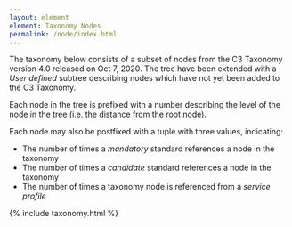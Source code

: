 ```yaml
---
layout: element
element: Taxonomy Nodes
permalink: /node/index.html
---
```



The taxonomy below consists of a subset of nodes from the C3 Taxonomy version 4.0 released on Oct 7, 2020. The tree have been extended with a *User defined* subtree describing nodes which have not yet been added to the C3 Taxonomy.

Each node in the tree is prefixed with a number describing the level of the node in the tree (i.e. the distance from the root node).

Each node may also be postfixed with a tuple with three values, indicating:

* The number of times a *mandatory* standard references a node in the taxonomy
* The number of times a *candidate* standard references a node in the taxonomy
* The number of times a taxonomy node is referenced from a *service profile*


{% include taxonomy.html %}
